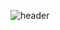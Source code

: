 ![header](https://capsule-render.vercel.app/api?type=waving&color=auto&height=300&section=header&text=WOOSEONGJEON%20INTRO&fontSize=70)
